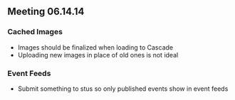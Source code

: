 ## Meeting 06.14.14

### Cached Images
* Images should be finalized when loading to Cascade
* Uploading new images in place of old ones is not ideal

### Event Feeds
* Submit something to stus so only published events show in event feeds
